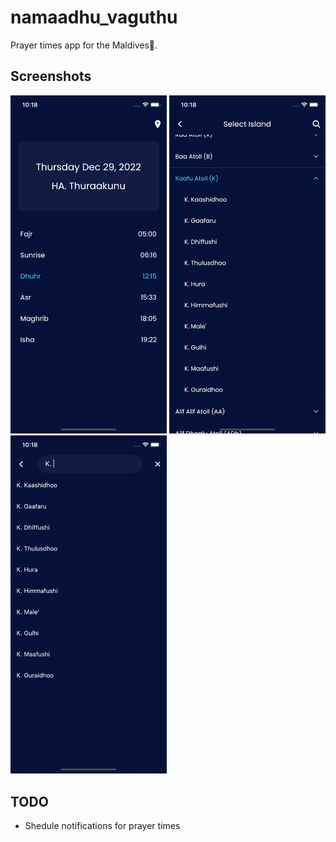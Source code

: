 # namaadhu_vaguthu

Prayer times app for the Maldives🌴.

## Screenshots

<p float="left">
  <img src=".github/home_screen.png" width="250">

  <img src=".github/island_selection_screen.png" width="250">

  <img src=".github/search_screen.png" width="250">
</p>

## TODO

- Shedule notifications for prayer times
